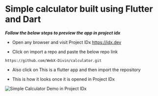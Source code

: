 # Simple calculator built using Flutter and Dart

**_Follow the below steps to preview the app in project idx_**

* Open any browser and visit Project IDx <https://idx.dev>

* Click on import a repo and paste the below repo link
  
``` https://github.com/WebX-Divin/calculator.git ```

* Also click on This is a flutter app and then import the repository

* This is how it looks once it is opened in Project IDx

  
![Simple Calculator Demo in Project IDx](https://github.com/user-attachments/assets/5c26c336-863d-4fe0-9591-422714c4a18f)
